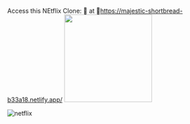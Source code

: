 Access this NEtflix Clone: 📛 at 🔗https://majestic-shortbread-b33a18.netlify.app/
<img src="https://user-images.githubusercontent.com/63384864/163119386-d7922d33-e016-4aa5-a786-6c49193fdee1.png" style="width:200px;height:200px;"/>


![netflix](https://user-images.githubusercontent.com/63384864/163362074-9c57dce1-3ef1-447b-91bc-35a8773b0a52.png)
